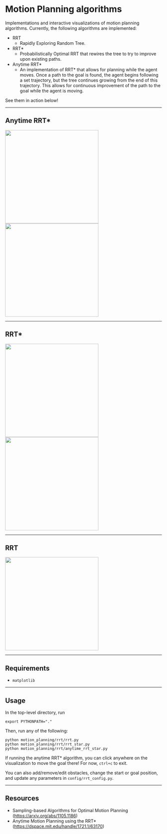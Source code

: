 # Motion Planning algorithms
Implementations and interactive visualizations of motion planning algorithms. Currently, the following algorithms are implemented:
- RRT
    - Rapidly Exploring Random Tree.
- RRT*
    - Probabilistically Optimal RRT that rewires the tree to try to improve upon existing paths.
- Anytime RRT*
    - An implementation of RRT* that allows for planning while the agent moves. Once a path to the goal is found, the agent begins following a set trajectory, but the tree continues growing from the end of this trajectory. This allows for continuous improvement of the path to the goal while the agent is moving.

See them in action below!

---
## Anytime RRT*

<p float="left">
    <img src="gifs/anytime_rrt_star.gif" width="300" height="300"/>
    <img src="gifs/anytime_rrt_star2.gif" width="300" height="300"/>
</p>

---
## RRT*

<p float="left">
    <img src="gifs/rrt_star.gif" width="300" height="300"/>
    <img src="gifs/rrt_star2.gif" width="300" height="300"/>
</p>

---
## RRT

<img src="gifs/rrt.gif" width="300" height="300"/>

---
## Requirements
- `matplotlib`

---
## Usage
In the top-level directory, run
```
export PYTHONPATH="."
```
Then, run any of the following:
```
python motion_planning/rrt/rrt.py
python motion_planning/rrt/rrt_star.py
python motion_planning/rrt/anytime_rrt_star.py
```
If running the anytime RRT* algorithm, you can click anywhere on the visualization to move the goal there! For now, `ctrl+c` to exit.

You can also add/remove/edit obstacles, change the start or goal position, and update any parameters in `config/rrt_config.py`.

---
## Resources
- Sampling-based Algorithms for Optimal Motion Planning (https://arxiv.org/abs/1105.1186)
- Anytime Motion Planning using the RRT* (https://dspace.mit.edu/handle/1721.1/63170)